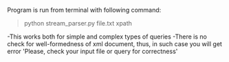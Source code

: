 Program is run from terminal with following command:

> python stream_parser.py file.txt xpath

-This works both for simple and complex types of queries
-There is no check for well-formedness of xml document, 
thus, in such case you will get error 'Please, check your input file or query for correctness'
